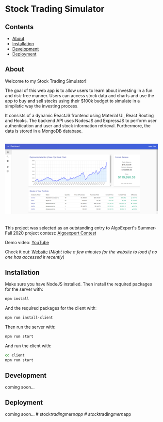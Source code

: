 # Stock Trading Simulator

## Contents
* [About](#about)
* [Installation](#installation)
* [Development](#development)
* [Deployment](#deployment)


## About
Welcome to my Stock Trading Simulator! 

The goal of this web app is to allow users to learn about investing in a fun and risk-free manner. Users can access stock data and charts and use the app to buy and sell stocks using their $100k budget to simulate in a simplistic way the investing process.


It consists of a dynamic ReactJS frontend using Material UI, React Routing and Hooks. The backend API uses NodesJS and ExpressJS to perform user authentication and user and stock information retrieval. Furthermore, the data is stored in a MongoDB database.
\
\
\
![dashboard.png](dashboard.png)
\
\
\
This project was selected as an outstanding entry to AlgoExpert's Summer-Fall 2020 project contest: [Algoexpert Contest](https://www.algoexpert.io/swe-project-contests/2020-summer)

Demo video: [YouTube](https://www.youtube.com/watch?v=VmBlRCFoDK8)

Check it out: [Website](https://oktarian-trading-simulator.herokuapp.com/) (_Might take a few minutes for the website to load if no one has accessed it recently_)


## Installation
Make sure you have NodeJS installed. Then install the required packages for the server with:

```sh
npm install
```

And the required packages for the client with:
```sh
npm run install-client
```


Then run the server with:
```sh
npm run start
```
And run the client with:
```sh
cd client
npm run start
```

## Development
coming soon...

## Deployment
coming soon...
#   s t o c k _ t r a d i n g _ m e r n _ a p p 
 
 #   s t o c k _ t r a d i n g _ m e r n _ a p p 
 
 